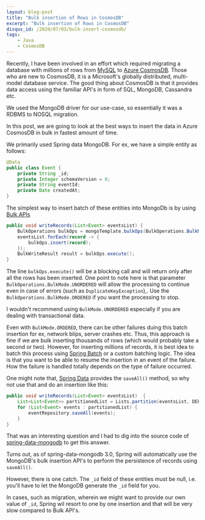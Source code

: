 ```yaml
---
layout: blog-post
title: "Bulk insertion of Rows in CosmosDB"
excerpt: "Bulk insertion of Rows in CosmosDB"
disqus_id: /2020/07/03/bulk-insert-cosmosdb/
tags:
    - Java
    - CosmosDB
---
```


Recently, I have been involved in an effort which required migrating a database with millions of rows from [MySQL](https://www.mysql.com/) to [Azure CosmosDB](https://azure.microsoft.com/en-us/services/cosmos-db/). Those who are new to CosmosDB, it is a Microsoft's globally distributed, multi-model database service. The good thing about CosmosDB is that it provides data access using the familiar API's in form of SQL, MongoDB, Cassandra etc.

We used the MongoDB driver for our use-case, so essentially it was a RDBMS to NOSQL migration.

In this post, we are going to look at the best ways to insert the data in Azure CosmosDB in bulk in fastest amount of time.

We primarily used Spring data MongoDB. For ex, we have a simple entity as follows:


```java
@Data
public class Event {
    private String _id;
    private Integer schemaVersion = 0;
    private String eventId;
    private Date createdAt;
}
```    

The simplest way to insert batch of these entities into MongoDb is by using  [Bulk APIs](https://docs.mongodb.com/manual/reference/method/Bulk/)

```java
public void writeRecords(List<Event> eventsList) {
    BulkOperations bulkOps = mongoTemplate.bulkOps(BulkOperations.BulkMode.UNORDERED, Event.class);
    eventsList.forEach(record -> {
        bulkOps.insert(record);
    });
    BulkWriteResult result = bulkOps.execute();
}
```

The line `bulkOps.execute()` will be a blocking call and will return only after all the rows has been inserted. One point to note here is that parameter `BulkOperations.BulkMode.UNORDERED` will allow the processing to continue even in case of errors (such as `DuplicateKeyException`),. Use the `BulkOperations.BulkMode.ORDERED` if you want the processing to stop.

I wouldn't recommend using `BulkMode.UNORDERED` especially if you are dealing with transactional data.

Even with `BulkMode.ORDERED`, there can be other failures duing this batch insertion for ex, network blips, server crashes etc. Thus, this approach is fine if we are bulk inserting thousands of rows (which would probably take a second or two). However, for inserting millions of records, it is best idea to batch this process using [Spring Batch](https://spring.io/projects/spring-batch) or a custom batching logic. The idea is that you want to be able to resume the insertion in an event of the failure. How the failure is handled totally depends on the type of failure occurred.

One might note that, [Spring Data](https://docs.spring.io/spring-data/jpa/docs/current/reference/html/#reference) provides the `saveAll()` method, so why not use that and do an insertion like this:

```java
public void writeRecords(List<Event> eventsList)  {
    List<List<Event>> partitionedList = Lists.partition(eventsList, DEFAULT_BATCH_SIZE);
    for (List<Event> events : partitionedList) {
        eventRepository.saveAll(events);
    }
}
```

That was an interesting question and I had to dig into the source code of [spring-data-mongodb](https://github.com/spring-projects/spring-data-mongodb) to get this answer.  

Turns out, as of spring-data-mongodb 3.0, Spring will automatically use the MongoDB's bulk insertion API's to perform the persistence of records using `saveAll()`.  

However, there is one catch. The `_id` field of these entities must be null, i.e. you'll have to let the MongoDB generate the `_id` field for you.  

In cases, such as migration, wherein we might want to provide our own value of `_id`, Spring wil resort to one by one insertion and that will be very slow compared to Bulk API's.


